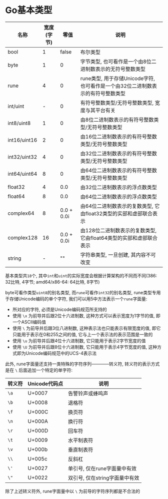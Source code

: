 # Go基本类型

| 名称 | 宽度(字节) | 零值 | 说明 |
| ------------ | ------------ | ------------ | ------------ |
| bool | 1 | false | 布尔类型 |
| byte | 1 | 0 | 字节类型, 也可看作是一个由8位二进制数表示的无符号整数类型 |
| rune | 4 | 0 | rune类型, 用于存储Unicode字符, 也可看作是一个由32位二进制数表示的有符号整数类型 |
| int/uint | - | 0 | 有符号整数类型/无符号整数类型, 宽度与其平台有关 |
| int8/uint8 | 1 | 0 | 由8位二进制数表示的有符号整数类型/无符号整数类型 |
| int16/uint16 | 2 | 0 | 由16位二进制数表示的有符号整数类型/无符号整数类型 |
| int32/uint32 | 4 | 0 | 由32位二进制数表示的有符号整数类型/无符号整数类型 |
| int64/uint64 | 8 | 0 | 由64位二进制数表示的有符号整数类型/无符号整数类型 |
| float32 | 4 | 0.0 | 由32位二进制数表示的浮点数类型 |
| float64 | 8 | 0.0 | 由64位二进制数表示的浮点数类型 |
| complex64 | 8 | 0.0 + 0.0i | 由64位二进制数表示的复数类型, 它由float32类型的实部和虚部联合表示 |
| complex128 | 16 | 0.0 + 0.0i | 由128位二进制数表示的复数类型, 它由float64类型的实部和虚部联合表示 |
| string | - | "" | 字符串类型, 一旦创建, 其内容不可改变 |

基本类型共`18`个, 其中`int`和`uint`的实际宽度会根据计算架构的不同而不同(386: 32比特, 4字节; amd64/x86-64: 64比特, 8字节)

byte可看作类型`uint8`的别名类型, 而`rune`可看作`int32`的别名类型, rune类型专用于存储Unicode编码的单个字符, 我们可以用5中方法表示一个`rune`字面量:

- 所对应的字符, 必须是Unicode编码规范所支持的
- 使用 `\x` 为前导并后跟2位十六进制数, 这种方式可以表示宽度为1字节的值, 即一个ASCII编码值
- 使用 `\` 为前导并后跟3位八进制数, 这种表示法也只能表示有限宽度的值, 即它只能用于表示在0和255之间的值, 它与上一个表示法的表示范围是一致的
- 使用 `\u` 为前导并后跟4位十六进制数, 它只能用于表示2字节宽度的值
- 使用 `\U` 为前导并后跟8位十六进制数, 它只能用于表示4字节宽度的值, 这种方式即为Unicode编码规范中的UCS-4表示法

此外, rune字面量还支持一类特殊的字符序列————转义符, 转义符的表示方式是在 `\` 后面追加一个特定的单字符:

| 转义符 | Unicode代码点 | 说明 |
| ------------ | ------------ | ------------ |
| `\a` | U+0007 | 告警铃声或蜂鸣声 |
| `\b` | U+0008 | 退格符 |
| `\f` | U+000C | 换页符 |
| `\n` | U+000A | 换行符 |
| `\r` | U+000D | 回车符 |
| `\t` | U+0009 | 水平制表符 |
| `\v` | U+000b | 垂直制表符 |
| `\\` | U+005c | 反斜杠 |
| `\'` | U+0027 | 单引号, 仅在rune字面量中有效 |
| `\"` | U+0022 | 双引号, 仅在string字面量中有效 |

除了上述转义符外, rune字面量中以 `\` 为前导的字符序列都是不合法的
